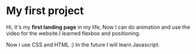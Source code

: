# My first project

Hi, it's my **first landing page** in my life, Now I can do animation and use the video for the website.I learned flexbox and positioning.

Now i use CSS and HTML :)
In the future I will learn Javascript.

